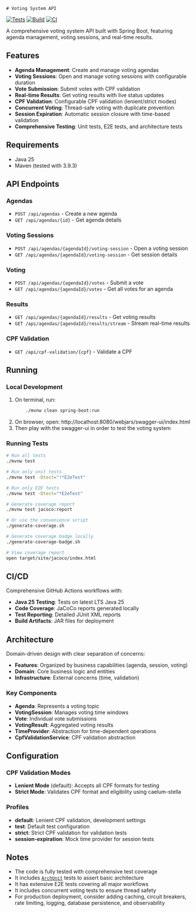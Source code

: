     # Voting System API

[![Tests](https://github.com/rodolfo/desafio-votacao/actions/workflows/tests.yml/badge.svg)](https://github.com/rodolfo/desafio-votacao/actions/workflows/tests.yml)
[![Build](https://github.com/rodolfo/desafio-votacao/actions/workflows/build.yml/badge.svg)](https://github.com/rodolfo/desafio-votacao/actions/workflows/build.yml)
[![CI](https://github.com/rodolfo/desafio-votacao/actions/workflows/ci.yml/badge.svg)](https://github.com/rodolfo/desafio-votacao/actions/workflows/ci.yml)

A comprehensive voting system API built with Spring Boot, featuring agenda management, voting sessions, and real-time results.

## Features

- **Agenda Management**: Create and manage voting agendas
- **Voting Sessions**: Open and manage voting sessions with configurable duration
- **Vote Submission**: Submit votes with CPF validation
- **Real-time Results**: Get voting results with live status updates
- **CPF Validation**: Configurable CPF validation (lenient/strict modes)
- **Concurrent Voting**: Thread-safe voting with duplicate prevention
- **Session Expiration**: Automatic session closure with time-based validation
- **Comprehensive Testing**: Unit tests, E2E tests, and architecture tests

## Requirements

* Java 25
* Maven (tested with 3.9.3)

## API Endpoints

### Agendas
- `POST /api/agendas` - Create a new agenda
- `GET /api/agendas/{id}` - Get agenda details

### Voting Sessions
- `POST /api/agendas/{agendaId}/voting-session` - Open a voting session
- `GET /api/agendas/{agendaId}/voting-session` - Get session details

### Voting
- `POST /api/agendas/{agendaId}/votes` - Submit a vote
- `GET /api/agendas/{agendaId}/votes` - Get all votes for an agenda

### Results
- `GET /api/agendas/{agendaId}/results` - Get voting results
- `GET /api/agendas/{agendaId}/results/stream` - Stream real-time results

### CPF Validation
- `GET /api/cpf-validation/{cpf}` - Validate a CPF

## Running

### Local Development

1. On terminal, run:
    ```bash
        ./mvnw clean spring-boot:run
    ``` 
2. On browser, open: http://localhost:8080/webjars/swagger-ui/index.html
3. Then play with the swagger-ui in order to test the voting system

### Running Tests

```bash
# Run all tests
./mvnw test

# Run only unit tests
./mvnw test -Dtest="!*E2eTest"

# Run only E2E tests
./mvnw test -Dtest="*E2eTest"

# Generate coverage report
./mvnw test jacoco:report

# Or use the convenience script
./generate-coverage.sh

# Generate coverage badge locally
./generate-coverage-badge.sh

# View coverage report
open target/site/jacoco/index.html
```


## CI/CD

Comprehensive GitHub Actions workflows with:
- **Java 25 Testing**: Tests on latest LTS Java 25
- **Code Coverage**: JaCoCo reports generated locally
- **Test Reporting**: Detailed JUnit XML reports
- **Build Artifacts**: JAR files for deployment

## Architecture

Domain-driven design with clear separation of concerns:
- **Features**: Organized by business capabilities (agenda, session, voting)
- **Domain**: Core business logic and entities
- **Infrastructure**: External concerns (time, validation)

### Key Components
- **Agenda**: Represents a voting topic
- **VotingSession**: Manages voting time windows
- **Vote**: Individual vote submissions
- **VotingResult**: Aggregated voting results
- **TimeProvider**: Abstraction for time-dependent operations
- **CpfValidationService**: CPF validation abstraction

## Configuration

### CPF Validation Modes
- **Lenient Mode** (default): Accepts all CPF formats for testing
- **Strict Mode**: Validates CPF format and eligibility using caelum-stella

### Profiles
- **default**: Lenient CPF validation, development settings
- **test**: Default test configuration
- **strict**: Strict CPF validation for validation tests
- **session-expiration**: Mock time provider for session tests

## Notes

* The code is fully tested with comprehensive test coverage
* It includes [`ArchUnit`](https://www.archunit.org/use-cases) tests to assert basic architecture
* It has extensive E2E tests covering all major workflows
* It includes concurrent voting tests to ensure thread safety
* For production deployment, consider adding caching, circuit breakers, rate limiting, logging, database persistence, and observability